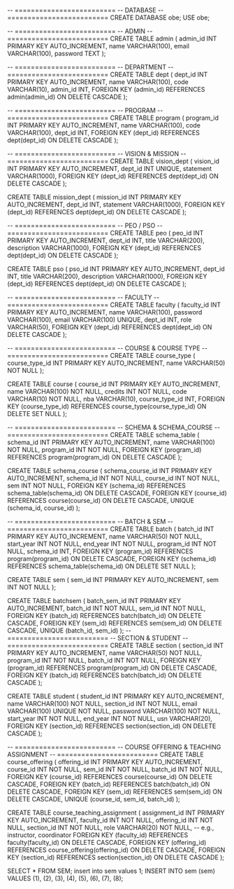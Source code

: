 -- =========================
-- DATABASE
-- =========================
CREATE DATABASE obe;
USE obe;

-- =========================
-- ADMIN
-- =========================
CREATE TABLE admin (
  admin_id INT PRIMARY KEY AUTO_INCREMENT,
  name VARCHAR(100),
  email VARCHAR(100),
  password TEXT
);

-- =========================
-- DEPARTMENT
-- =========================
CREATE TABLE dept (
  dept_id INT PRIMARY KEY AUTO_INCREMENT,
  name VARCHAR(100),
  code VARCHAR(10),
  admin_id INT,
  FOREIGN KEY (admin_id) REFERENCES admin(admin_id) ON DELETE CASCADE
);

-- =========================
-- PROGRAM
-- =========================
CREATE TABLE program (
  program_id INT PRIMARY KEY AUTO_INCREMENT,
  name VARCHAR(100),
  code VARCHAR(100),
  dept_id INT,
  FOREIGN KEY (dept_id) REFERENCES dept(dept_id) ON DELETE CASCADE
);

-- =========================
-- VISION & MISSION
-- =========================
CREATE TABLE vision_dept (
  vision_id INT PRIMARY KEY AUTO_INCREMENT,
  dept_id INT UNIQUE,
  statement VARCHAR(1000),
  FOREIGN KEY (dept_id) REFERENCES dept(dept_id) ON DELETE CASCADE
);

CREATE TABLE mission_dept (
  mission_id INT PRIMARY KEY AUTO_INCREMENT,
  dept_id INT,
  statement VARCHAR(1000),
  FOREIGN KEY (dept_id) REFERENCES dept(dept_id) ON DELETE CASCADE
);

-- =========================
-- PEO / PSO
-- =========================
CREATE TABLE peo (
  peo_id INT PRIMARY KEY AUTO_INCREMENT,
  dept_id INT,
  title VARCHAR(200),
  description VARCHAR(1000),
  FOREIGN KEY (dept_id) REFERENCES dept(dept_id) ON DELETE CASCADE
);

CREATE TABLE pso (
  pso_id INT PRIMARY KEY AUTO_INCREMENT,
  dept_id INT,
  title VARCHAR(200),
  description VARCHAR(1000),
  FOREIGN KEY (dept_id) REFERENCES dept(dept_id) ON DELETE CASCADE
);

-- =========================
-- FACULTY
-- =========================
CREATE TABLE faculty (
  faculty_id INT PRIMARY KEY AUTO_INCREMENT,
  name VARCHAR(100),
  password VARCHAR(100),
  email VARCHAR(100) UNIQUE,
  dept_id INT,
  role VARCHAR(50),
  FOREIGN KEY (dept_id) REFERENCES dept(dept_id) ON DELETE CASCADE
);

-- =========================
-- COURSE & COURSE TYPE
-- =========================
CREATE TABLE course_type (
  course_type_id INT PRIMARY KEY AUTO_INCREMENT,
  name VARCHAR(50) NOT NULL
);

CREATE TABLE course (
  course_id INT PRIMARY KEY AUTO_INCREMENT,
  name VARCHAR(100) NOT NULL,
  credits INT NOT NULL,
  code VARCHAR(10) NOT NULL,
  nba VARCHAR(10),
  course_type_id INT,
  FOREIGN KEY (course_type_id) REFERENCES course_type(course_type_id) ON DELETE SET NULL
);

-- =========================
-- SCHEMA & SCHEMA_COURSE
-- =========================
CREATE TABLE schema_table (
  schema_id INT PRIMARY KEY AUTO_INCREMENT,
  name VARCHAR(100) NOT NULL,
  program_id INT NOT NULL,
  FOREIGN KEY (program_id) REFERENCES program(program_id) ON DELETE CASCADE
);

CREATE TABLE schema_course (
  schema_course_id INT PRIMARY KEY AUTO_INCREMENT,
  schema_id INT NOT NULL,
  course_id INT NOT NULL,
  sem INT NOT NULL,
  FOREIGN KEY (schema_id) REFERENCES schema_table(schema_id) ON DELETE CASCADE,
  FOREIGN KEY (course_id) REFERENCES course(course_id) ON DELETE CASCADE,
  UNIQUE (schema_id, course_id)
);

-- =========================
-- BATCH & SEM
-- =========================
CREATE TABLE batch (
  batch_id INT PRIMARY KEY AUTO_INCREMENT,
  name VARCHAR(50) NOT NULL,
  start_year INT NOT NULL,
  end_year INT NOT NULL,
  program_id INT NOT NULL,
  schema_id INT,
  FOREIGN KEY (program_id) REFERENCES program(program_id) ON DELETE CASCADE,
  FOREIGN KEY (schema_id) REFERENCES schema_table(schema_id) ON DELETE SET NULL
);

CREATE TABLE sem (
  sem_id INT PRIMARY KEY AUTO_INCREMENT,
  sem INT NOT NULL
);


CREATE TABLE batchsem (
  batch_sem_id INT PRIMARY KEY AUTO_INCREMENT,
  batch_id INT NOT NULL,
  sem_id INT NOT NULL,
  FOREIGN KEY (batch_id) REFERENCES batch(batch_id) ON DELETE CASCADE,
  FOREIGN KEY (sem_id) REFERENCES sem(sem_id) ON DELETE CASCADE,
  UNIQUE (batch_id, sem_id)
);
-- =========================
-- SECTION & STUDENT
-- =========================
CREATE TABLE section (
  section_id INT PRIMARY KEY AUTO_INCREMENT,
  name VARCHAR(50) NOT NULL,
  program_id INT NOT NULL,
  batch_id INT NOT NULL,
  FOREIGN KEY (program_id) REFERENCES program(program_id) ON DELETE CASCADE,
  FOREIGN KEY (batch_id) REFERENCES batch(batch_id) ON DELETE CASCADE
);

CREATE TABLE student (
  student_id INT PRIMARY KEY AUTO_INCREMENT,
  name VARCHAR(100) NOT NULL,
  section_id INT NOT NULL,
  email VARCHAR(100) UNIQUE NOT NULL,
  password VARCHAR(100) NOT NULL,
  start_year INT NOT NULL,
  end_year INT NOT NULL,
  usn VARCHAR(20),
  FOREIGN KEY (section_id) REFERENCES section(section_id) ON DELETE CASCADE
);

-- =========================
-- COURSE OFFERING & TEACHING ASSIGNMENT
-- =========================
CREATE TABLE course_offering (
  offering_id INT PRIMARY KEY AUTO_INCREMENT,
  course_id INT NOT NULL,
  sem_id INT NOT NULL,
  batch_id INT NOT NULL,
  FOREIGN KEY (course_id) REFERENCES course(course_id) ON DELETE CASCADE,
  FOREIGN KEY (batch_id) REFERENCES batch(batch_id) ON DELETE CASCADE,
  FOREIGN KEY (sem_id) REFERENCES sem(sem_id) ON DELETE CASCADE,
  UNIQUE (course_id, sem_id, batch_id)
);

CREATE TABLE course_teaching_assignment (
  assignment_id INT PRIMARY KEY AUTO_INCREMENT,
  faculty_id INT NOT NULL,
  offering_id INT NOT NULL,
  section_id INT NOT NULL,
  role VARCHAR(20) NOT NULL, -- e.g., instructor, coordinator
  FOREIGN KEY (faculty_id) REFERENCES faculty(faculty_id) ON DELETE CASCADE,
  FOREIGN KEY (offering_id) REFERENCES course_offering(offering_id) ON DELETE CASCADE,
  FOREIGN KEY (section_id) REFERENCES section(section_id) ON DELETE CASCADE
);

SELECT * FROM SEM;
insert into sem values 1;
INSERT INTO sem (sem) 
VALUES 
(1),
(2),
(3),
(4),
(5),
(6),
(7),
(8);



